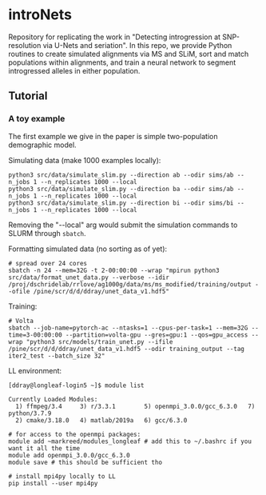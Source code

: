 # introNets
Repository for replicating the work in "Detecting introgression at SNP-resolution via
U-Nets and seriation".  In this repo, we provide Python routines to create simulated alignments via MS and SLiM, sort and match populations within alignments, and train a neural network to segment introgressed alleles in either population.

## Tutorial

### A toy example
The first example we give in the paper is simple two-population demographic model.

Simulating data (make 1000 examples locally):
```
python3 src/data/simulate_slim.py --direction ab --odir sims/ab --n_jobs 1 --n_replicates 1000 --local
python3 src/data/simulate_slim.py --direction ba --odir sims/ab --n_jobs 1 --n_replicates 1000 --local
python3 src/data/simulate_slim.py --direction bi --odir sims/bi --n_jobs 1 --n_replicates 1000 --local
```

Removing the "--local" arg would submit the simulation commands to SLURM through ```sbatch```. 

Formatting simulated data (no sorting as of yet):
```
# spread over 24 cores
sbatch -n 24 --mem=32G -t 2-00:00:00 --wrap "mpirun python3 src/data/format_unet_data.py --verbose --idir /proj/dschridelab/rrlove/ag1000g/data/ms/ms_modified/training/output --ofile /pine/scr/d/d/ddray/unet_data_v1.hdf5"
```

Training:
```
# Volta
sbatch --job-name=pytorch-ac --ntasks=1 --cpus-per-task=1 --mem=32G --time=3-00:00:00 --partition=volta-gpu --gres=gpu:1 --qos=gpu_access --wrap "python3 src/models/train_unet.py --ifile /pine/scr/d/d/ddray/unet_data_v1.hdf5 --odir training_output --tag iter2_test --batch_size 32"
```

LL environment:

```
[ddray@longleaf-login5 ~]$ module list

Currently Loaded Modules:
  1) ffmpeg/3.4     3) r/3.3.1        5) openmpi_3.0.0/gcc_6.3.0   7) python/3.7.9
  2) cmake/3.18.0   4) matlab/2019a   6) gcc/6.3.0
  
# for access to the openmpi packages:
module add ~markreed/modules_longleaf # add this to ~/.bashrc if you want it all the time
module add openmpi_3.0.0/gcc_6.3.0
module save # this should be sufficient tho

# install mpi4py locally to LL
pip install --user mpi4py
```
